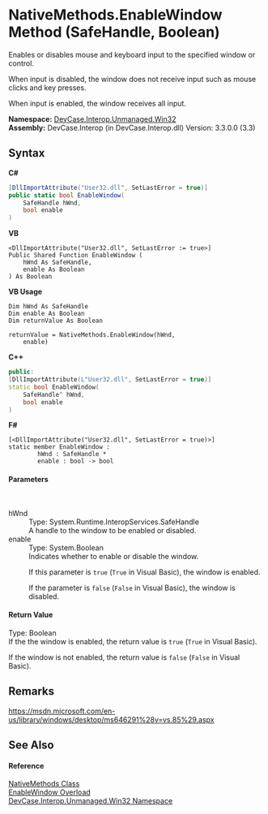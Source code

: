 # NativeMethods.EnableWindow Method (SafeHandle, Boolean)
 

Enables or disables mouse and keyboard input to the specified window or control. 

 When input is disabled, the window does not receive input such as mouse clicks and key presses. 

 When input is enabled, the window receives all input.

**Namespace:**&nbsp;<a href="N_DevCase_Interop_Unmanaged_Win32">DevCase.Interop.Unmanaged.Win32</a><br />**Assembly:**&nbsp;DevCase.Interop (in DevCase.Interop.dll) Version: 3.3.0.0 (3.3)

## Syntax

**C#**<br />
``` C#
[DllImportAttribute("User32.dll", SetLastError = true)]
public static bool EnableWindow(
	SafeHandle hWnd,
	bool enable
)
```

**VB**<br />
``` VB
<DllImportAttribute("User32.dll", SetLastError := true>]
Public Shared Function EnableWindow ( 
	hWnd As SafeHandle,
	enable As Boolean
) As Boolean
```

**VB Usage**<br />
``` VB Usage
Dim hWnd As SafeHandle
Dim enable As Boolean
Dim returnValue As Boolean

returnValue = NativeMethods.EnableWindow(hWnd, 
	enable)
```

**C++**<br />
``` C++
public:
[DllImportAttribute(L"User32.dll", SetLastError = true)]
static bool EnableWindow(
	SafeHandle^ hWnd, 
	bool enable
)
```

**F#**<br />
``` F#
[<DllImportAttribute("User32.dll", SetLastError = true)>]
static member EnableWindow : 
        hWnd : SafeHandle * 
        enable : bool -> bool 

```


#### Parameters
&nbsp;<dl><dt>hWnd</dt><dd>Type: System.Runtime.InteropServices.SafeHandle<br />A handle to the window to be enabled or disabled.</dd><dt>enable</dt><dd>Type: System.Boolean<br />Indicates whether to enable or disable the window. 

 If this parameter is `true` (`True` in Visual Basic), the window is enabled. 

 If the parameter is `false` (`False` in Visual Basic), the window is disabled.</dd></dl>

#### Return Value
Type: Boolean<br />If the the window is enabled, the return value is `true` (`True` in Visual Basic). 

 If the window is not enabled, the return value is `false` (`False` in Visual Basic).

## Remarks
<a href="https://msdn.microsoft.com/en-us/library/windows/desktop/ms646291%28v=vs.85%29.aspx" target="_blank">https://msdn.microsoft.com/en-us/library/windows/desktop/ms646291%28v=vs.85%29.aspx</a>

## See Also


#### Reference
<a href="T_DevCase_Interop_Unmanaged_Win32_NativeMethods">NativeMethods Class</a><br /><a href="Overload_DevCase_Interop_Unmanaged_Win32_NativeMethods_EnableWindow">EnableWindow Overload</a><br /><a href="N_DevCase_Interop_Unmanaged_Win32">DevCase.Interop.Unmanaged.Win32 Namespace</a><br />